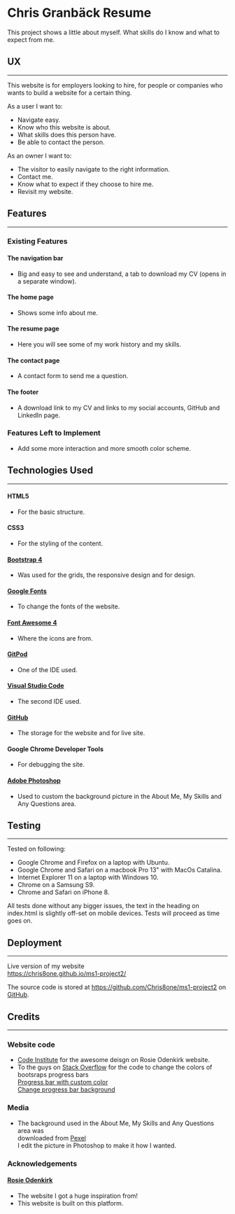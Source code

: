 # Chris Granbäck Resume

This project shows a little about myself.
What skills do I know and what to expect from me.

## UX
 ***
This website is for employers looking to hire, for people or companies who wants to build a website for a certain thing.

As a user I want to:
- Navigate easy.
- Know who this website is about.
- What skills does this person have.
- Be able to contact the person.

As an owner I want to:
- The visitor to easily navigate to the right information.
- Contact me.
- Know what to expect if they choose to hire me.
- Revisit my website.

## Features
***
### Existing Features

#### The navigation bar
- Big and easy to see and understand, a tab to download my CV (opens in a separate window).

#### The home page
- Shows some info about me.

#### The resume page
- Here you will see some of my work history and my skills.

#### The contact page
- A contact form to send me a question.

#### The footer
- A download link to my CV and links to my social accounts, GitHub and LinkedIn page.

### Features Left to Implement
- Add some more interaction and more smooth color scheme.

## Technologies Used
***
#### HTML5
- For the basic structure.

#### CSS3
- For the styling of the content.

#### [Bootstrap 4](https://getbootstrap.com/)
- Was used for the grids, the responsive design and for design.

#### [Google Fonts](https://fonts.google.com/)
- To change the fonts of the website.

#### [Font Awesome 4](https://fontawesome.com/v4.7.0/)
- Where the icons are from.

#### [GitPod](https://gitpod.io/)
- One of the IDE used.

#### [Visual Studio Code](https://code.visualstudio.com/)
- The second IDE used.

#### [GitHub](https://github.com/)
- The storage for the website and for live site.

#### Google Chrome Developer Tools
- For debugging the site.

#### [Adobe Photoshop](https://www.adobe.com/Photoshop)
- Used to custom the background picture in the About Me, My Skills and Any Questions area.

## Testing
***
Tested on following:
- Google Chrome and Firefox on a laptop with Ubuntu.
- Google Chrome and Safari on a macbook Pro 13" with MacOs Catalina.
- Internet Explorer 11 on a laptop with Windows 10.
- Chrome on a Samsung S9.
- Chrome and Safari on iPhone 8.

All tests done without any bigger issues, the text in the heading on index.html is slightly off-set on mobile devices.
Tests will proceed as time goes on.

## Deployment
***
Live version of my website<br>
<https://chris8one.github.io/ms1-project2/>

The source code is stored at <https://github.com/Chris8one/ms1-project2> on [GitHub](https://github.com/).

## Credits
***
### Website code
- [Code Institute](https://codeinstitute.net/) for the awesome deisgn on Rosie Odenkirk website.
- To the guys on [Stack Overflow]() for the code to change the colors of bootsraps progress bars<br>
[Progress bar with custom color](https://stackoverflow.com/questions/26219670/how-can-i-change-color-of-bootstrap-progress-bar-with-custom-color)<br>
[Change progress bar background](https://stackoverflow.com/questions/23140484/change-bootstrap-progress-bar-background-not-the-bar-but-the-bars-background)

### Media
- The background used in the About Me, My Skills and Any Questions area was<br>
downloaded from [Pexel](https://www.pexels.com/)<br>
I edit the picture in Photoshop to make it how I wanted.

### Acknowledgements
#### [Rosie Odenkirk](https://chris8one.github.io/UCD-resume/)
- The website I got a huge inspiration from!
- This website is built on this platform.